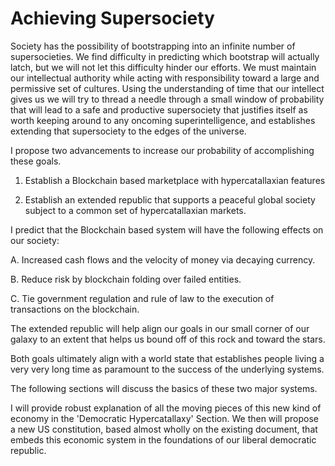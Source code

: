 
# Achieving Supersociety

Society has the possibility of bootstrapping into an infinite number of supersocieties. We find difficulty in predicting which bootstrap will actually latch, but we will not let this difficulty hinder our efforts. We must maintain our intellectual authority while acting with responsibility toward a large and permissive set of cultures. Using the understanding of time that our intellect gives us we will try to thread a needle through a small window of probability that will lead to a safe and productive supersociety that justifies itself as worth keeping around to any oncoming superintelligence, and establishes extending that supersociety to the edges of the universe.

I propose two advancements to increase our probability of accomplishing these goals.

1. Establish a Blockchain based marketplace with hypercatallaxian features

2. Establish an extended republic that supports a peaceful global society subject to a common set of hypercatallaxian markets.

I predict that the Blockchain based system will have the following effects on our society:

A. Increased cash flows and the velocity of money via decaying currency.

B. Reduce risk by blockchain folding over failed entities.

C. Tie government regulation and rule of law to the execution of transactions on the blockchain.

The extended republic will help align our goals in our small corner of our galaxy to an extent that helps us bound off of this rock and toward the stars.

Both goals ultimately align with a world state that establishes people living a very very long time as paramount to the success of the underlying systems.

The following sections will discuss the basics of these two major systems.

I will provide robust explanation of all the moving pieces of this new kind of economy in the 'Democratic Hypercatallaxy' Section. We then will propose a new US constitution, based almost wholly on the existing document, that embeds this economic system in the foundations of our liberal democratic republic.

